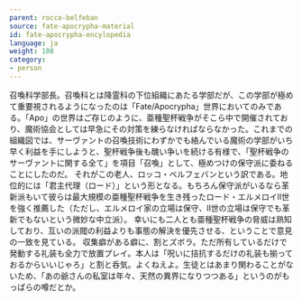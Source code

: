 ```yaml
---
parent: rocco-belfeban
source: fate-apocrypha-material
id: fate-apocrypha-encylopedia
language: ja
weight: 108
category:
- person
---
```


召喚科学部長。召喚科とは降霊科の下位組織にあたる学部だが、この学部が極めて重要視されるようになったのは「Fate/Apocrypha」世界においてのみである。「Apo」の世界はご存じのように、亜種聖杯戦争がそこら中で開催されており、魔術協会としては早急にその対策を練らなければならなかった。これまでの組織図では、サーヴァントの召喚技術にわずかでも絡んでいる魔術の学部がいち早く利益を手にしようと、聖杯戦争後も醜い争いを続ける有様で、「聖杯戦争のサーヴァントに関する全て」を項目「召喚」として、極めつけの保守派に委ねることにしたのだ。
それがこの老人、ロッコ・ベルフェバンという訳である。地位的には「君主代理（ロード）」という形となる。もちろん保守派がいるなら革新派もいて彼らは最大規模の亜種聖杯戦争を生き残ったロード・エルメロイII世を強く推薦した（ただし、エルメロイ家の立場は保守、II世の立場は保守でも革新でもないという微妙な中立派）。
幸いにも二人とも亜種聖杯戦争の脅威は熟知しており、互いの派閥の利益よりも事態の解決を優先させる、ということで意見の一致を見ている。
収集癖がある癖に、割とズボラ。ただ所有しているだけで発動する礼装も全力で放置プレイ。本人は「呪いに拮抗するだけの礼装も揃っておるからいいじゃろ」と割と呑気。よくねえよ。生徒とはあまり関わることがないため、「あの爺さんの私室は年々、天然の異界になりつつある」というのがもっぱらの噂だとか。
